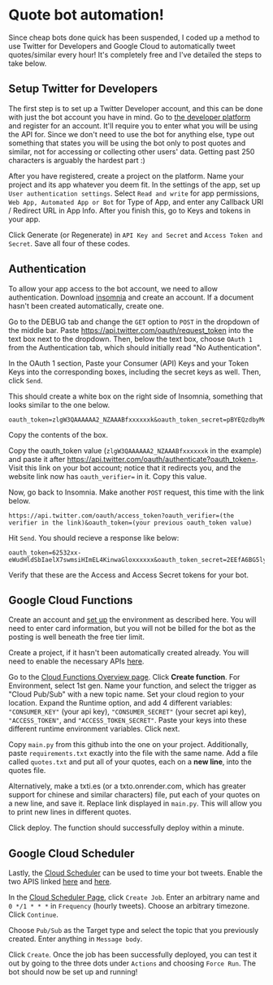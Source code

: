 # Quote bot automation!

Since cheap bots done quick has been suspended, I coded up a method to use Twitter for Developers and Google Cloud to automatically tweet quotes/similar every hour! It's completely free and I've detailed the steps to take below.

## Setup Twitter for Developers

The first step is to set up a Twitter Developer account, and this can be done with just the bot account you have in mind. Go to [the developer platform](https://developer.twitter.com/en) and register for an account. It'll require you to enter what you will be using the API for. Since we don't need to use the bot for anything else, type out something that states you will be using the bot only to post quotes and similar, not for accessing or collecting other users' data. Getting past 250 characters is arguably the hardest part :)

After you have registered, create a project on the platform. Name your project and its app whatever you deem fit. In the settings of the app, set up `User authentication settings`. Select `Read and write` for app permissions, `Web App, Automated App or Bot` for Type of App, and enter any Callback URI / Redirect URL in App Info. After you finish this, go to Keys and tokens in your app.

Click Generate (or Regenerate) in `API Key and Secret` and `Access Token and Secret`. Save all four of these codes.

## Authentication

To allow your app access to the bot account, we need to allow authentication. Download [insomnia](https://insomnia.rest/) and create an account. If a document hasn't been created automatically, create one. 

Go to the DEBUG tab and change the `GET` option to `POST` in the dropdown of the middle bar. Paste https://api.twitter.com/oauth/request_token into the text box next to the dropdown. Then, below the text box, choose `OAuth 1` from the Authentication tab, which should initially read "No Authentication". 

In the OAuth 1 section, Paste your Consumer (API) Keys and your Token Keys into the corresponding boxes, including the secret keys as well. Then, click `Send`. 

This should create a white box on the right side of Insomnia, something that looks similar to the one below.
```
oauth_token=zlgW3QAAAAAA2_NZAAABfxxxxxxk&oauth_token_secret=pBYEQzdbyMqIcyDzyn0X7LDxxxxxxxxx&oauth_callback_confirmed=true
```
Copy the contents of the box. 

Copy the oauth_token value (`zlgW3QAAAAAA2_NZAAABfxxxxxxk` in the example) and paste it after https://api.twitter.com/oauth/authenticate?oauth_token=. Visit this link on your bot account; notice that it redirects you, and the website link now has `oauth_verifier=` in it. Copy this value.

Now, go back to Insomnia. Make another `POST` request, this time with the link below. 
```
https://api.twitter.com/oauth/access_token?oauth_verifier=(the verifier in the link)&oauth_token=(your previous oauth_token value)
```
Hit `Send`. You should recieve a response like below: 
```
oauth_token=62532xx-eWudHldSbIaelX7swmsiHImEL4KinwaGloxxxxxx&oauth_token_secret=2EEfA6BG5ly3sR3XjE0IBSnlQu4ZrUzPiYxxxxxx&user_id=1458900662935343104&screen_name=FactualCat
```
Verify that these are the Access and Access Secret tokens for your bot.

## Google Cloud Functions

Create an account and [set up](https://cloud.google.com/run/docs/setup) the environment as described here. You will need to enter card information, but you will not be billed for the bot as the posting is well beneath the free tier limit. 

Create a project, if it hasn't been automatically created already. You will need to enable the necessary APIs [here](https://console.cloud.google.com/flows/enableapi?apiid=cloudfunctions,cloudbuild.googleapis.com&redirect=https://cloud.google.com/functions/docs/quickstart-nodejs). 

Go to the [Cloud Functions Overview page](https://console.cloud.google.com/functions/list). Click **Create function**. For Environment, select 1st gen. Name your function, and select the trigger as "Cloud Pub/Sub" with a new topic name. Set your cloud region to your location. Expand the Runtime option, and add 4 different variables: `"CONSUMER_KEY"` (your api key), `"CONSUMER_SECRET"` (your secret api key), `"ACCESS_TOKEN"`, and `"ACCESS_TOKEN_SECRET"`. Paste your keys into these different runtime environment variables. Click next.

Copy `main.py` from this github into the one on your project. Additionally, paste `requirements.txt` exactly into the file with the same name. Add a file called `quotes.txt` and put all of your quotes, each on a **new line**, into the quotes file. 

Alternatively, make a txti.es (or a txto.onrender.com, which has greater support for chinese and similar characters) file, put each of your quotes on a new line, and save it. Replace link displayed in `main.py`. This will allow you to print new lines in different quotes.

Click deploy. The function should successfully deploy within a minute.

## Google Cloud Scheduler

Lastly, the [Cloud Scheduler](https://console.cloud.google.com/cloudscheduler) can be used to time your bot tweets. Enable the two APIS linked [here](https://console.cloud.google.com/marketplace/product/google/pubsub.googleapis.com) and [here](https://console.cloud.google.com/marketplace/product/google/cloudscheduler.googleapis.com). 

In the [Cloud Scheduler Page](https://console.cloud.google.com/cloudscheduler?project=xiaoquotedbot), click `Create Job`. Enter an arbitrary name and `0 */1 * * *` in `Frequency` (hourly tweets). Choose an arbitrary timezone. Click `Continue`. 

Choose `Pub/Sub` as the Target type and select the topic that you previously created. Enter anything in `Message body`. 

Click `Create`. Once the job has been successfully deployed, you can test it out by going to the three dots under `Actions` and choosing `Force Run`. The bot should now be set up and running!